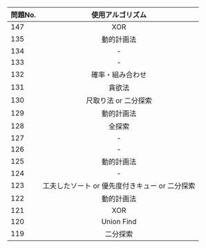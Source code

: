 |問題No.|使用アルゴリズム|
|---|:---:|
|147|XOR|
|135|動的計画法|
|134|-|
|133|-|
|132|確率・組み合わせ|
|131|貪欲法|
|130|尺取り法 or 二分探索|
|129|動的計画法|
|128|全探索|
|127|-|
|126|-|
|125|動的計画法|
|124|-|
|123|工夫したソート or 優先度付きキュー or 二分探索|
|122|動的計画法|
|121|XOR|
|120|Union Find|
|119|二分探索|

